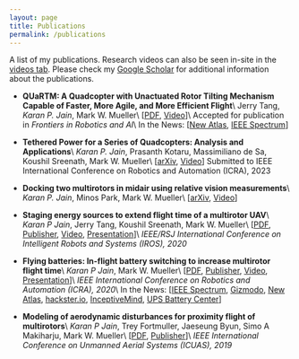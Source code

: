 ```yaml
---
layout: page
title: Publications
permalink: /publications
---
```


A list of my publications.
Research videos can also be seen in-site in the [videos tab](/videos).
Please check my [Google Scholar](https://scholar.google.com/citations?user=HuolZxAAAAAJ) for additional information about the publications.

* **QUaRTM: A Quadcopter with Unactuated Rotor Tilting Mechanism Capable of Faster, More Agile, and More Efficient Flight**\\
  Jerry Tang, *Karan P. Jain*, Mark W. Mueller\\
  \[[PDF](https://hiperlab.berkeley.edu/wp-content/uploads/2022/09/Tang2022_Quartm.pdf),
    [Video](https://www.youtube.com/watch?v=SaRGTph3AqU)\]\\
  Accepted for publication in *Frontiers in Robotics and AI*\\
  In the News: \[[New Atlas](https://newatlas.com/drones/quartm-drone-tilting-rotors/), [IEEE Spectrum](https://spectrum.ieee.org/video-friday-loona)\]

* **Tethered Power for a Series of Quadcopters: Analysis and Applications**\\
  *Karan P. Jain*, Prasanth Kotaru, Massimiliano de Sa, Koushil Sreenath, Mark W. Mueller\\
  \[[arXiv](https://arxiv.org/abs/2203.08180),
    [Video](https://www.youtube.com/watch?v=I7NbjkcJqZg)\]
  Submitted to IEEE International Conference on Robotics and Automation (ICRA), 2023

* **Docking two multirotors in midair using relative vision measurements**\\
  *Karan P. Jain*, Minos Park, Mark W. Mueller\\
  \[[arXiv](https://arxiv.org/abs/2011.05565),
    [Video](https://www.youtube.com/watch?v=m9YqOm3VtTM)\]

* **Staging energy sources to extend flight time of a multirotor UAV**\\
  *Karan P Jain*, Jerry Tang, Koushil Sreenath, Mark W. Mueller\\
  \[[PDF](https://hiperlab.berkeley.edu/wp-content/uploads/2021/09/2020_StagingEnergySources.pdf),
    [Publisher](https://ieeexplore.ieee.org/abstract/document/9341804/),
    [Video](https://www.youtube.com/watch?v=CUjPCRUO66U),
    [Presentation](https://youtu.be/kh4KS1oJOb0)\]\\
  *IEEE/RSJ International Conference on Intelligent Robots and Systems (IROS), 2020*

* **Flying batteries: In-flight battery switching to increase multirotor flight time**\\
  *Karan P Jain*, Mark W. Mueller\\
  \[[PDF](https://hiperlab.berkeley.edu/wp-content/uploads/2021/09/2020_FlyingBatteries.pdf),
    [Publisher](https://ieeexplore.ieee.org/abstract/document/9197580/),
    [Video](https://www.youtube.com/watch?v=PpJIo4HXl_Q),
    [Presentation](https://www.youtube.com/watch?v=8hmI_LyQzPA)\]\\
  *IEEE International Conference on Robotics and Automation (ICRA), 2020*\\
  In the News: \[[IEEE Spectrum](https://spectrum.ieee.org/swappable-flying-batteries-keep-drones-aloft-almost-forever), [Gizmodo](https://gizmodo.com/flying-replacement-batteries-could-massively-boost-a-dr-1838627300), [New Atlas](https://newatlas.com/drones/flying-batteries-drones-mid-air/), [hackster.io](https://www.hackster.io/news/berkeley-engineers-design-flying-swappable-batteries-for-drones-to-maintain-flight-91c0d2bddf5e), [InceptiveMind](https://www.inceptivemind.com/swappable-flying-batteries-keep-drones-air-long-time/9437/), [UPS Battery Center](https://www.upsbatterycenter.com/blog/swappable-drone-batteries-extend-flying-time/)\]

* **Modeling of aerodynamic disturbances for proximity flight of multirotors**\\
  *Karan P Jain*, Trey Fortmuller, Jaeseung Byun, Simo A Makiharju, Mark W. Mueller\\
  \[[PDF](https://hiperlab.berkeley.edu/wp-content/uploads/2019/05/Modeling_of_aerodynamic_disturbances_for_proximity_flight_of_multirotors.pdf),
    [Publisher](https://ieeexplore.ieee.org/abstract/document/8798116/)\]\\
  *IEEE International Conference on Unmanned Aerial Systems (ICUAS), 2019*

